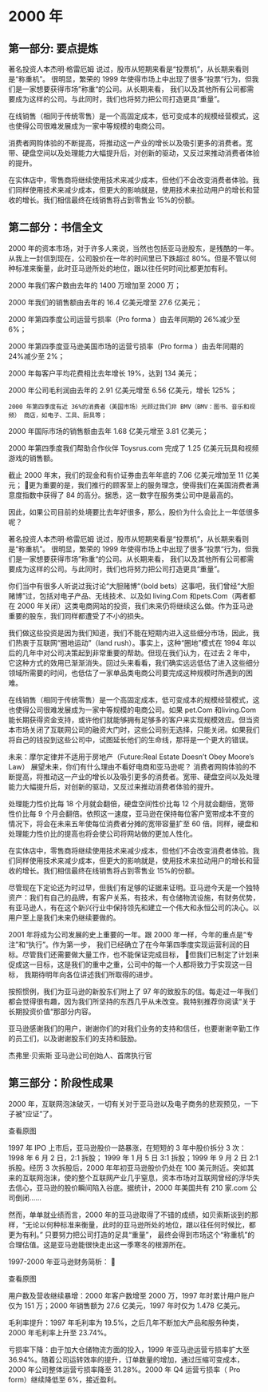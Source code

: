 # 2000 年

## 第一部分: 要点提炼

著名投资人本杰明·格雷厄姆 说过，股市从短期来看是“投票机”，从长期来看则是“称重机”。 很明显，繁荣的 1999 年使得市场上中出现了很多“投票“行为，但我们是一家想要获得市场”称重“的公司。从长期来看， 我们以及其他所有公司都需要成为这样的公司。与此同时，我们也将努力把公司打造更具“重量”。

在线销售（相同于传统零售）是一个高固定成本，低可变成本的规模经营模式，这也使得公司很难发展成为一家中等规模的电商公司。

消费者网购体验的不断提高，将推动这一产业的增长以及吸引更多的消费者。宽带、硬盘空间以及处理能力大幅提升后，对创新的驱动，又反过来推动消费者体验的提升。

在实体店中，零售商将继续使用技术来减少成本，但他们不会改变消费者体验。我们同样使用技术来减少成本，但更大的影响就是，使用技术来拉动用户的增长和营收的增长。我们相信最终在线销售将占到零售业 15%的份额。


## 第二部分：书信全文


2000 年的资本市场，对于许多人来说，当然也包括亚马逊股东，是残酷的一年。从我上一封信到现在，公司股价在一年的时间里已下跌超过 80%。但是不管以何种标准来衡量，此时亚马逊所处的地位，跟以往任何时间比都更加有利。

2000 年我们客户数由去年的 1400 万增加至 2000 万；

2000 年我们的销售额由去年的 16.4 亿美元增至 27.6 亿美元；

2000 年第四季度公司运营亏损率（Pro forma ）由去年同期的 26%减少至 6%；

2000 年第四季度亚马逊美国市场的运营亏损率（Pro forma ）由去年同期的 24%减少至 2%；

2000 年每客户平均花费相比去年增长 19%，达到 134 美元；

2000 年公司毛利润由去年的 2.91 亿美元增至 6.56 亿美元，增长 125%；

	2000 年第四季度有近 36%的消费者（美国市场）光顾过我们非 BMV（BMV：图书、音乐和视频） 商店，如电子、工具、厨具等；

2000 年国际市场的销售额由去年 1.68 亿美元增至 3.81 亿美元；

2000 年第四季度我们帮助合作伙伴 Toysrus.com 完成了 1.25 亿美元玩具和视频游戏的销售额。

截止 2000 年末，我们的现金和有价证券由去年年底的 7.06 亿美元增加至 11 亿美元；
更为重要的是，我们推行的顾客至上的服务理念，使得我们在美国消费者满意度指数中获得了 84
的高分。据悉，这一数字在服务类公司中是最高的。


因此，如果公司目前的处境要比去年好很多，那么，股价为什么会比上一年低很多呢？


著名投资人本杰明·格雷厄姆 说过，股市从短期来看是“投票机”，从长期来看则是“称重机”。 很明显，繁荣的 1999 年使得市场上中出现了很多“投票“行为，但我们是一家想要获得市场”称重“的公司。从长期来看， 我们以及其他所有公司都需要成为这样的公司。与此同时，我们也将努力把公司打造更具“重量”。

你们当中有很多人听说过我讨论“大胆赌博“（bold bets）这事吧，我们曾经“大胆赌博”过，包括对电子产品、无线技术、以及如 living.Com 和pets.Com（两者都在 2000 年关闭）这类电商网站的投资，我们未来仍将继续这么做。作为亚马逊重要的股东，我们同样都遭受了不小的损失。

我们做这些投资是因为我们知道，我们不能在短期内进入这些细分市场，因此，我们热衷于互联网“圈地运动”（land rush）。事实上，这种“圈地”模式在 1994 年以后的几年中对公司决策起到非常重要的帮助。但现在我们认为，在过去 2 年中，它这种方式的效用已渐渐消失。回过头来看看，我们确实远远低估了进入这些细分领域所需要的时间，也低估了一家单品类电商公司要完成这种规模时所遇到的困难。

在线销售（相同于传统零售）是一个高固定成本，低可变成本的规模经营模式，这也使得公司很难发展成为一家中等规模的电商公司。如果 pet.Com 和living.Com 能长期获得资金支持，或许他们就能够拥有足够多的客户来实现规模效应。但当资本市场关闭了互联网公司的融资大门时，这些公司别无选择，只能关闭。如果我们将自己的钱投到这些公司中，试图延长他们的生命线，那将是一个更大的错误。

未来：摩尔定律并不适用于房地产（Future:Real Estate Doesn’t Obey Moore’s Law） 展望未来，你们有什么理由不看好电商和亚马逊呢？
消费者网购体验的不断提高，将推动这一产业的增长以及吸引更多的消费者。宽带、硬盘空间以及处理能力大幅提升后，对创新的驱动，又反过来推动消费者体验的提升。

处理能力性价比每 18 个月就会翻倍，硬盘空间性价比每 12 个月就会翻倍，宽带性价比每 9 个月会翻倍。依照这一速度，亚马逊在保持每位客户宽带成本不变的情况下，将会在未来五年使每位消费者分摊的宽带容量扩至 60 倍。同样，硬盘和处理能力性价比的提高也将会使公司将网站做的更加人性化。

在实体店中，零售商将继续使用技术来减少成本，但他们不会改变消费者体验。我们同样使用技术来减少成本，但更大的影响就是，使用技术来拉动用户的增长和营收的增长。我们相信最终在线销售将占到零售业 15%的份额。

尽管现在下定论还为时过早，但我们有足够的证据来证明。亚马逊今天是一个独特资产：我们有自己的品牌，有客户关系，有技术，有仓储物流设施，有财务优势，有亚马逊人，有在这个新兴行业中保持领先和建立一个伟大和永恒公司的决心。以用户至上是我们未来仍继续要做的。

2001 年将成为公司发展的史上重要的一年。跟 2000 年一样，今年的重点是“专注”和“执行”。作为第一步， 我们已经确立了在今年第四季度实现运营利润的目标。尽管我们还需要做大量工作，也不能保证完成目标，
但我们已制定了计划来促成这一目标，这是我们的重中之重，公司中的每一个人都将致力于实现这一目标， 我期待明年向各位讲述我们所取得的进步。

按照惯例，我们为亚马逊的新股东们附上了 97 年的致股东的信。每走过一年我们都会觉得很有趣，因为我们所坚持的东西几乎从未改变。我特别推荐你阅读“关于长期投资价值“那部分内容。

亚马逊感谢我们的用户，谢谢你们的对我们业务的支持和信任，也要谢谢辛勤工作的员工们，以及谢谢股东们的支持和鼓励。

杰弗里·贝索斯
亚马逊公司创始人、首席执行官

## 第三部分：阶段性成果
2000 年，互联网泡沫破灭，一切有关对于亚马逊以及电子商务的悲观预见，一下子被“应证”了。


查看原图


1997 年 IPO 上市后，亚马逊股价一路暴涨，在短短的 3 年中股价拆分 3 次：1998 年 6 月 2 日，2:1 拆股；
1999 年 1 月 5 日 3:1 拆股；1999 年 9 月 2 日 2:1 拆股。经历 3 次拆股后，2000 年年初亚马逊股价仍处在
100 美元附近。突如其来的互联网泡沫，使的整个互联网产业几乎窒息，资本市场对互联网曾经的浮华失去信心，亚马逊的股价瞬间陷入谷底。据统计，2000 年美国共有 210 家.com 公司倒闭……

然而，单单就业绩而言，2000 年的亚马逊取得了不错的成绩，如贝索斯谈到的那样，“无论以何种标准来衡量，此时的亚马逊所处的地位，跟以往任何时候比，都更为有利。” 只要努力把公司打造的足具“重量”， 最终会得到市场这个“称重机”的合理估值。这是亚马逊能很快走出这一季寒冬的根源所在。

1997-2000 年亚马逊财务简析：



















查看原图

用户数及营收继续暴增：2000 年客户数增至 2000 万，1997 年时累计用户账户仅为 151 万；2000 年销售额为 27.6 亿美元，1997 年时仅为 1.478 亿美元。

毛利率提升：1997 年毛利率为 19.5%，之后几年不断加大产品和服务种类，2000 年毛利率上升至 23.74%。

亏损率下降：由于加大仓储物流方面的投入，1999 年亚马逊运营亏损率扩大至 36.94%。随着公司运转效率的提升，订单数量的增加，通过压缩可变成本，2000 年公司整体运营亏损率降至 31.28%。2000 年 Q4 运营亏损率（ Pro form）继续降低至 6%，接近盈利。

